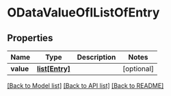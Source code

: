 # ODataValueOfIListOfEntry

## Properties
Name | Type | Description | Notes
------------ | ------------- | ------------- | -------------
**value** | [**list[Entry]**](Entry.md) |  | [optional] 

[[Back to Model list]](../README.md#documentation-for-models) [[Back to API list]](../README.md#documentation-for-api-endpoints) [[Back to README]](../README.md)

